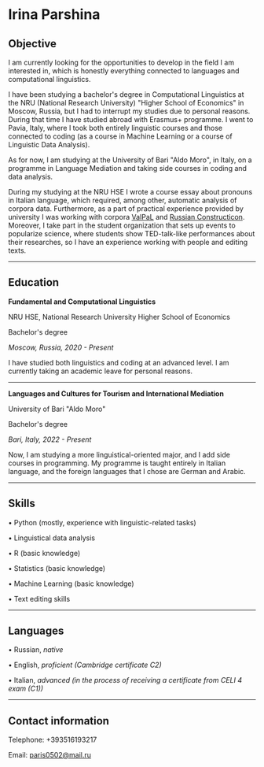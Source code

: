 # Irina Parshina

## Objective

I am currently looking for the opportunities to develop in the field I am interested in, which is honestly everything connected to languages and computational linguistics.

I have been studying a bachelor's degree in Computational Linguistics at the NRU (National Research University) "Higher School of Economics" in Moscow, Russia, but I had to interrupt my studies due to personal reasons. During that time I have studied abroad with Erasmus+ programme. I went to Pavia, Italy, where I took both entirely linguistic courses and those connected to coding (as a course in Machine Learning or a course of Linguistic Data Analysis).

As for now, I am studying at the University of Bari "Aldo Moro", in Italy, on a programme in Language Mediation and taking side courses in coding and data analysis.

During my studying at the NRU HSE I wrote a course essay about pronouns in Italian language, which required, among other, automatic analysis of corpora data. Furthermore, as a part of practical experience provided by university I was working with corpora [ValPaL](https://valpal.info/contributions/russ1263#tverbs) and [Russian Constructicon](https://constructicon.github.io/russian/about/).
Moreover, I take part in the student organization that sets up events to popularize science, where students show TED-talk-like performances about their researches, so I have an experience working with people and editing texts.

---

## Education

**Fundamental and Computational Linguistics**

NRU HSE, National Research University Higher School of Economics

Bachelor's degree

*Moscow, Russia, 2020 - Present*

I have studied both linguistics and coding at an advanced level. I am currently taking an academic leave for personal reasons.

---

**Languages and Cultures for Tourism and International Mediation**

University of Bari "Aldo Moro"

Bachelor's degree

*Bari, Italy, 2022 - Present*

Now, I am studying a more linguistical-oriented major, and I add side courses in programming. My programme is taught entirely in Italian language, and the foreign languages that I chose are German and Arabic.

---

## Skills

• Python (mostly, experience with linguistic-related tasks)
            
• Linguistical data analysis
            
• R (basic knowledge)
            
• Statistics (basic knowledge)
            
• Machine Learning (basic knowledge)
            
• Text editing skills

---

## Languages

• Russian, *native*
            
• English, *proficient (Cambridge certificate C2)*
            
• Italian, *advanced (in the process of receiving a certificate from CELI 4 exam (C1))*

---

## Contact information

Telephone: +393516193217 

Email: paris0502@mail.ru 
